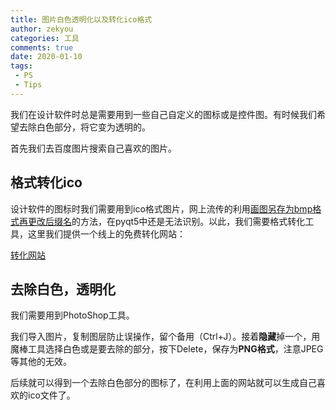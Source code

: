 ```yaml
---
title: 图片白色透明化以及转化ico格式
author: zekyou
categories: 工具
comments: true
date: 2020-01-10
tags:
 - PS
 - Tips
---
```


我们在设计软件时总是需要用到一些自己自定义的图标或是控件图。有时候我们希望去除白色部分，将它变为透明的。

首先我们去百度图片搜索自己喜欢的图片。<!--more-->

## 格式转化ico

设计软件的图标时我们需要用到ico格式图片，网上流传的利用<u>画图另存为bmp格式再更改后缀名</u>的方法，在pyqt5中还是无法识别。以此，我们需要格式转化工具，这里我们提供一个线上的免费转化网站：

[转化网站](https://jinaconvert.com/cn/convert-to-ico.php)

## 去除白色，透明化

我们需要用到PhotoShop工具。

我们导入图片，复制图层防止误操作，留个备用（Ctrl+J）。接着**隐藏**掉一个，用魔棒工具选择白色或是要去除的部分，按下Delete，保存为**PNG格式**，注意JPEG等其他的无效。

后续就可以得到一个去除白色部分的图标了，在利用上面的网站就可以生成自己喜欢的ico文件了。